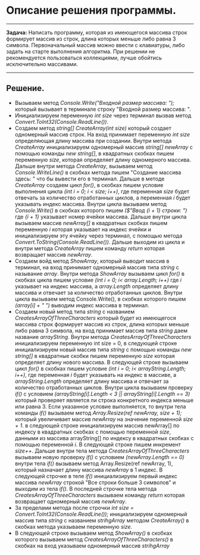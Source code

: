 # **Описание решения программы.**
------------------------------
**Задача:** Написать программу, которая из имеющегося массива строк формирует массив из строк, длина которых
меньше либо равна 3 символа. Первоначальный массив можно ввести с клавиатуры, либо задать на старте
выполнения алгоритма. При решении не рекомендуется пользоваться коллекциями, лучше обойтись
исключительно массивами.

-----------------
## **Решение.**
- Вызываем метод *Console.Write("Входной размер массива: ");* который вызывает в терминале строку "Входной размер массива: ".
- Инициализируем переменную *int size* через терминал вызвав метод *Convert.ToInt32(Console.ReadLine())*.
- Создаем метод *string[] CreateArray(int size)* который создает одномерный массив строк. На вход принимает переменную *int size* определяющая длину массива при создании. Внутри метода *CreateArray* инициализируем одномерный массив *string[] newArray* с помощью команды *new string[]*, в квадратных скобках пишем переменную *size*, которая определяет длину одномерного массива. Дальше внутри метода *CreateArray*, вызываем метод *Console.WriteLine()* в скобках метода пишем "Создание массива здесь: " что бы вывести его в терминал. Дальше в методе *CreateArray* создаем цикл *for()*, в скобках пишем условие выполнения цикла *(int i = 0; i < size; i++)*, где переменная *size* будет отвечать за количество отработанных циклов, а переменная *i* будет указывать индекс массива. Внутри цикла вызываем метод *Console.Write()* в скобках которого пишем *($"Ввод {i + 1} строки: ")* где *{i + 1}* указывает номер ячейки массива. Дальше внутри цикла вызываем массив *newArray[]* в квадратных скобках пишем переменную *i* которая указывает на индекс ячейки и инициализируем эту ячейку через терминал, с помощью метода *Convert.ToString(Console.ReadLine())*. Дальше выходим из цикла и внутри метода *CreateArray* пишем команду *return* которая возвращает массив *newArray*.
- Создаем войд метод *ShowArray*, который выводит массив в терминал, на вход принимает одномерный массив типа *string* с называние *array*. Внутри метода *ShowArray* вызываем цикл *for()* в скобках цикла пишем условие *(int i = 0; i< array.Length; i++)* где *i* указывает на индекс массива, а *array.Length* определяет длину массива и отвечает за количество отработанных циклов. Внутри цикла вызываем метод Console.Write(), в скобках которого пишем *(array[i] + " ")* выводим индекс массива в терминал.
- Создаем новый метод типа *string* с названием *CreatesArrayOfThreeCharacters* который будет из имеющегося массива строк формирует массив из строк, длина которых
меньше либо равна 3 символа, на вход принимает массив типа *string* даем название *arrayString*. Внутри метода *CreatesArrayOfThreeCharacters* инициализируем переменную int size = 0, в следующей строке инициализируем новый массив типа *string* c помощью команды *new string[]* в квадратные скобки пишем переменную *size* которая определяет длину нового массива. В следующей строке вызываем цикл *for()* в скобках пишем условие *(int i = 0; i< arrayString.Length; i++)*, где переменная *i* будет указывать на индекс в массиве, а *arrayString.Length* определяет длину массива и отвечает за количество отработанных циклов. Внутри цикла вызываем проверку *if()* с условием *(arrayString[i].Length < 3 || arrayString[i].Length == 3)* который проверяет является ли строка конкретного индекса меньше или равна 3. Если указанное условие выполняется, то внутри тела команды *if()* вызываем метод *Array.Resize(ref newArray, size + 1);* который увеличивает массив *newArray* на значение переменной *size + 1*. в следующей строке инициализируем массив newArray[] по индексу в квадратных скобках с помощью переменной *size*, данными из массива arrayString[] по индексу в квадратных скобках с помощью переменной *i*. В следующей строке пишем инкремент *size++*. Дальше внутри тела метода *CreatesArrayOfThreeCharacters* вызываем новую проверку *if()* с условием *(newArray.Length == 0)* внутри тела *if()* вызываем метод Array.Resize(ref newArray, 1), который назначает длину массива *newArray* в 1 индекс. В следующей строчке в теле *if()* инициализируем первый индекс массива *newArray* строкой "Все строки больше 3 символов" и выходим из тела *if()*. В последней строчке тела метода *CreatesArrayOfThreeCharacters* вызываем команду *return* которая возвращает одномерный массив *newArray*.
- За пределами метода после строчки *int size = Convert.ToInt32(Console.ReadLine());* инициализируем одномерный массив типа *string* с названием *strihgArray* методом *CreateArray()* в скобках метода указываем переменную *size*.
- В следующей строке вызываем метод *ShowArray()* в скобках которого вызываем метод *CreatesArrayOfThreeCharacters()* в скобках на вход указываем одномерный массив *strihgArray*

 





